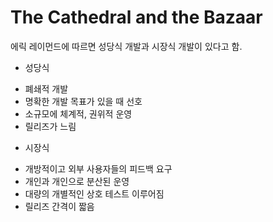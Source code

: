 # The Cathedral and the Bazaar

에릭 레이먼드에 따르면 성당식 개발과 시장식 개발이 있다고 함.

* 성당식
- 폐쇄적 개발
- 명확한 개발 목표가 있을 때 선호
- 소규모에 체계적, 권위적 운영
- 릴리즈가 느림

* 시장식
- 개방적이고 외부 사용자들의 피드백 요구
- 개인과 개인으로 분산된 운영
- 대량의 개별적인 상호 테스트 이루어짐
- 릴리즈 간격이 짧음
